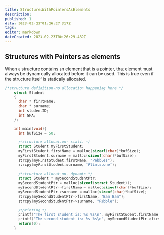 ```yaml
---
title: StructuresWithPointersAsElements
description: 
published: 1
date: 2023-02-23T01:26:27.317Z
tags: 
editor: markdown
dateCreated: 2023-02-23T00:26:29.439Z
---
```



## Structures with Pointers as elements 

When a structure contains an element that is a pointer, that element must always be dynamically allocated before it can be used. This is true even if the structure itself is statically allocated.

```c
/*structure definition-no allocation happening here */
    struct Student
    {
      char * firstName;
      char * surname;
      int studentID;
      int GPA;
    };
```

```c
    int main(void){
      int bufSize = 50;

      /*structure allocation- static */
      struct Student myFirstStudent;
      myFirstStudent.firstName = malloc(sizeof(char)*bufSize);
      myFirstStudent.surname = malloc(sizeof(char)*bufSize);
      strcpy(myFirstStudent.firstName, "Pebbles");
      strcpy(myFirstStudent.surname, "Flintstone");
     
      /*structure allocation- dynamic */
      struct Student * mySecondStudentPtr;
      mySecondStudentPtr = malloc(sizeof(struct Student));
      mySecondStudentPtr->firstName = malloc(sizeof(char)*bufSize);
      mySecondStudentPtr->surname = malloc(sizeof(char)*bufSize);
      strcpy(mySecondStudentPtr->firstName, "Bam Bam");
      strcpy(mySecondStudentPtr->surname, "Rubble");

      /*printing */
      printf("The first student is: %s %s\n", myFirstStudent.firstName, myFirstStudent.surname);
      printf("The second student is: %s %s\n", mySecondStudentPtr->firstName, mySecondStudentPtr->surname);
      return(0);
    }
```